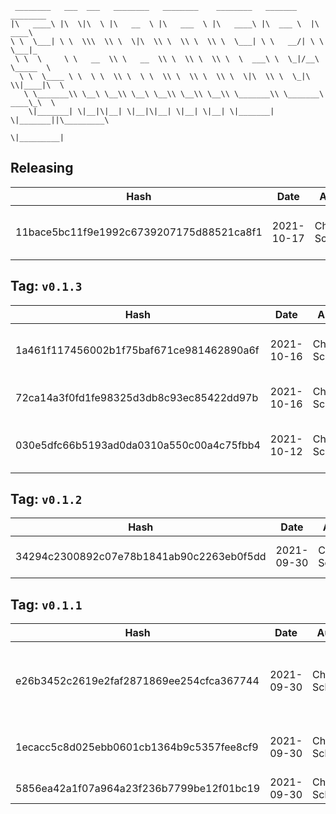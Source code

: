 ```
 ________   ___  ___   ________   ________    ________   _______    ________      
|\   ____\ |\  \|\  \ |\   __  \ |\   ___  \ |\   ____\ |\  ___ \  |\   ____\     
\ \  \___| \ \  \\\  \\ \  \|\  \\ \  \\ \  \\ \  \___| \ \   __/| \ \  \___|_    
 \ \  \     \ \   __  \\ \   __  \\ \  \\ \  \\ \  \  ___\ \  \_|/__\ \_____  \   
  \ \  \____ \ \  \ \  \\ \  \ \  \\ \  \\ \  \\ \  \|\  \\ \  \_|\ \\|____|\  \  
   \ \_______\\ \__\ \__\\ \__\ \__\\ \__\\ \__\\ \_______\\ \_______\ ____\_\  \ 
    \|_______| \|__|\|__| \|__|\|__| \|__| \|__| \|_______| \|_______||\_________\
                                                                      \|_________|
```

## Releasing
| Hash | Date | Author | Changes |
|------|------|--------|---------|
| 11bace5bc11f9e1992c6739207175d88521ca8f1 | 2021-10-17 | Chris Schubert | Fixing doozy input issues |


 ## Tag: `v0.1.3`
| Hash | Date | Author | Changes |
|------|------|--------|---------|
| 1a461f117456002b1f75baf671ce981462890a6f | 2021-10-16 | Chris Schubert | UI project cleanup and integration completed |
| 72ca14a3f0fd1fe98325d3db8c93ec85422dd97b | 2021-10-16 | Chris Schubert | More project cleanup and refactoring |
| 030e5dfc66b5193ad0da0310a550c00a4c75fbb4 | 2021-10-12 | Chris Schubert | Code cleanup and project restructuring |


 ## Tag: `v0.1.2`
| Hash | Date | Author | Changes |
|------|------|--------|---------|
| 34294c2300892c07e78b1841ab90c2263eb0f5dd | 2021-09-30 | Chris Schubert | Updating package.json details |


 ## Tag: `v0.1.1`
| Hash | Date | Author | Changes |
|------|------|--------|---------|
| e26b3452c2619e2faf2871869ee254cfca367744 | 2021-09-30 | Chris Schubert | Exposing required internals and adding assembly definition |
| 1ecacc5c8d025ebb0601cb1364b9c5357fee8cf9 | 2021-09-30 | Chris Schubert | Initializing organization repository for project. |
| 5856ea42a1f07a964a23f236b7799be12f01bc19 | 2021-09-30 | Chris Schubert | Added README.md |

